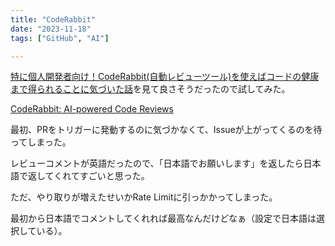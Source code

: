 ```yaml
---
title: "CodeRabbit"
date: "2023-11-18"
tags: ["GitHub", "AI"]

---
```


[特に個人開発者向け！CodeRabbit(自動レビューツール)を使えばコードの健康まで得られることに気づいた話](https://zenn.dev/binnmti/articles/7e3690ebe80951)を見て良さそうだったので試してみた。

[CodeRabbit: AI-powered Code Reviews](https://coderabbit.ai/)

最初、PRをトリガーに発動するのに気づかなくて、Issueが上がってくるのを待ってしまった。

レビューコメントが英語だったので、「日本語でお願いします」を返したら日本語で返してくれてすごいと思った。

ただ、やり取りが増えたせいかRate Limitに引っかかってしまった。

最初から日本語でコメントしてくれれば最高なんだけどなぁ（設定で日本語は選択している）。
